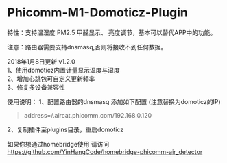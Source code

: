 # Phicomm-M1-Domoticz-Plugin



特性：支持温湿度 PM2.5 甲醛显示、 亮度调节，基本可以替代APP中的功能。<br />

注意：路由器需要支持dnsmasq,否则将接收不到任何数据。<br />

2018年1月8日更新 v1.2.0<br />
1、使用domoticz内置计量显示温度与湿度<br />
2、增加心跳包可自定义更新频率<br />
3、修复多设备兼容性<br />


使用说明：
1、配置路由器的dnsmasq 添加如下配置 (注意替换为domoticz的IP)
>address=/.aircat.phicomm.com/192.168.0.120

2、复制插件至plugins目录，重启domoticz

如果你想通过homebridge使用 请访问 https://github.com/YinHangCode/homebridge-phicomm-air_detector
